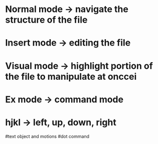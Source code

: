 <h1>Normal mode -> navigate the structure of the file</h1> 

<h1>Insert mode -> editing the file</h1> 

<h1>Visual mode -> highlight portion of the file to manipulate at onccei</h1>

<h1>Ex mode -> command mode</h1>

<h1> hjkl -> left, up, down, right </h1>

#text object and motions
#dot command 
